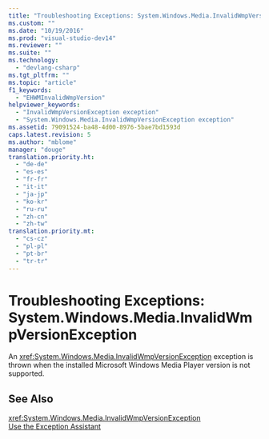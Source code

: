 ```yaml
---
title: "Troubleshooting Exceptions: System.Windows.Media.InvalidWmpVersionException | testtitle"
ms.custom: ""
ms.date: "10/19/2016"
ms.prod: "visual-studio-dev14"
ms.reviewer: ""
ms.suite: ""
ms.technology: 
  - "devlang-csharp"
ms.tgt_pltfrm: ""
ms.topic: "article"
f1_keywords: 
  - "EHWMInvalidWmpVersion"
helpviewer_keywords: 
  - "InvalidWmpVersionException exception"
  - "System.Windows.Media.InvalidWmpVersionException exception"
ms.assetid: 79091524-ba48-4d00-8976-5bae7bd1593d
caps.latest.revision: 5
ms.author: "mblome"
manager: "douge"
translation.priority.ht: 
  - "de-de"
  - "es-es"
  - "fr-fr"
  - "it-it"
  - "ja-jp"
  - "ko-kr"
  - "ru-ru"
  - "zh-cn"
  - "zh-tw"
translation.priority.mt: 
  - "cs-cz"
  - "pl-pl"
  - "pt-br"
  - "tr-tr"
---
```

# Troubleshooting Exceptions: System.Windows.Media.InvalidWmpVersionException
An <xref:System.Windows.Media.InvalidWmpVersionException> exception is thrown when the installed Microsoft Windows Media Player version is not supported.  
  
## See Also  
 <xref:System.Windows.Media.InvalidWmpVersionException>   
 [Use the Exception Assistant](../Topic/How%20to:%20Use%20the%20Exception%20Assistant.md)